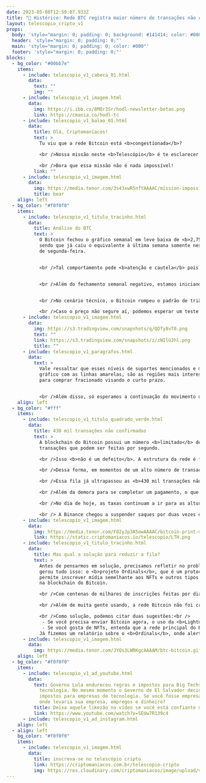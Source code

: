 ```yaml
---
date: 2023-05-08T12:59:07.933Z
title: "👀 Histórico: Rede BTC registra maior número de transações não confirmadas"
layout: telescopio_cripto_v1
props:
  body: 'style="margin: 0; padding: 0; background: #141414; color: #000"'
  header: 'style="margin: 0; padding: 0;"'
  main: 'style="margin: 0; padding: 0; color: #000"'
  footer: 'style="margin: 0; padding: 0;"'
blocks:
  - bg_color: "#00bb7e"
    items:
      - include: telescopio_v1_cabeca_01.html
        data:
          text: ""
          img: ""
      - include: telescopio_v1_imagem.html
        data:
          img: https://i.ibb.co/8M8r3Sr/hodl-newsletter-botao.png
          link: https://cmania.co/hodl-tc
      - include: telescopio_v1_balao_01.html
        data:
          title: Olá, Criptomaníacos!
          text: >
            Tu viu que a rede Bitcoin está <b>congestionada</b>?

            <br />Nossa missão neste <b>Telescópio</b> é te esclarecer porque isso aconteceu e qual a solução para o problema.

            <br />Bora que essa missão não é nada impossível!
          link: ""
      - include: telescopio_v1_imagem.html
        data:
          img: https://media.tenor.com/3s43xwR5nfYAAAAC/mission-impossible-tom-cruise.gif
          title: bear
    align: left
  - bg_color: "#f0f0f0"
    items:
      - include: telescopio_v1_titulo_tracinho.html
        data:
          title: Análise do BTC
          text: >
            O Bitcoin fechou o gráfico semanal em leve baixa de <b>2,75%</b>,
            sendo que já caiu o equivalente à última semana somente nesta manhã
            de segunda-feira. 


            <br />Tal comportamento pede <b>atenção e cautela</b> pois essa pode ser mais uma semana de uma <b>correção</b> que pode se intensificar.  


            <br />Além do fechamento semanal negativo, estamos iniciando uma <b>semana desafiadora no cenário macroeconômico</b>. Esses são dias menos voláteis que a semana anterior, mas as cotações podem sofrer, principalmente na quarta-feira, quando vai acontecer a divulgação da <b>inflação </b>dos Estados Unidos.


            <br />No cenário técnico, o Bitcoin rompeu o padrão de triângulo simétrico para baixo e agora aponta a direção rumo ao <b>27k</b>, que pode ser testado a qualquer momento e vai ser a região mais importante da semana. 

            <br />Caso o preço não segure aí, podemos esperar um teste na média de 100p no gráfico diário, atualmente na casa dos <b>$26.100</b>. 
      - include: telescopio_v1_imagem.html
        data:
          img: https://s3.tradingview.com/snapshots/q/QDTy8vT0.png
          text: ""
          link: https://s3.tradingview.com/snapshots/z/zNIlGJhl.png
          title: ""
      - include: telescopio_v1_paragrafos.html
        data:
          text: >
            Vale ressaltar que esses níveis de suportes mencionados e marcado no
            gráfico com as linhas amarelas, são as regiões mais interessantes
            para comprar fracionado visando o curto prazo. 


            <br />Além disso, só esperamos a continuação do movimento de alta, com o Bitcoin conseguindo superar novamente as linhas vermelhas entre  <b>$28.600 e $29.000</b>.
    align: left
  - bg_color: "#fff"
    items:
      - include: telescopio_v1_titulo_quadrado_verde.html
        data:
          title: 430 mil transações não confirmadas
          text: >
            A blockchain do Bitcoin possui um número <b>limitado</b> de
            transações que podem ser feitas por segundo. 

            <br />Isso <b>não é um defeito</b>. A estrutura da rede é feita priorizando a <b>segurança e a simplicidade</b>.

            <br />Dessa forma, em momentos de um alto número de transações feitas, os envios entram em uma <b>lista de espera</b>, aguardando a rede dar vazão a todas elas.

            <br />Essa fila já ultrapassou as <b>430 mil transações não confirmadas</b>, o que é um recorde, considerando todo o tempo de vida do Bitcoin.

            <br />Além da demora para se completar um pagamento, o que pode levar várias horas, as taxas médias saltaram 60% em menos de uma semana, indo de cerca <b>de US$ 4,40 para US$ 6,90</b>.

            <br />No dia de hoje, as taxas continuam a ir para as alturas, com relatos de pagamento de até 24 dólares para uma transação simples.

            <br /> A Binance chegou a suspender saques por duas vezes e reajustou a suas taxas pelo ocorrido, também.
      - include: telescopio_v1_imagem.html
        data:
          img: https://media.tenor.com/F02yJp3A5owAAAAC/bitcoin-print-money-federal-reserve.gif
          link: https://static.criptomaniacos.io/telescopio/LTH.png
      - include: telescopio_v1_titulo_tracinho.html
        data:
          title: Mas qual a solução para reduzir a fila?
          text: >
            Antes de pensarmos em solução, precisamos refletir no problema que
            gerou tudo isso: o <b>projeto Ordinals</b>, que é um protocolo que
            permite inscrever mídia semelhante aos NFTs e outros tipos de tokens
            na blockchain do Bitcoin. 

            <br />Com centenas de milhares de inscrições feitas por dia, a rede está <b>sobrecarregada</b>. 

            <br />Além de muita gente usando, a rede Bitcoin não foi criada para abrigar arquivos como imagens, e isso está afetando quem deseja usar a blockchain para o uso pela qual foi criada: <b>enviar e receber uma forma inteligente de dinheiro</b>.

            <br />Como solução, podemos citar duas sugestões:<br />
             - Se você precisa enviar Bitcoin agora, o uso da <b>Lightning Network</b> fará com que você não fique preso na fila ou pague taxas absurdas de transações;<br/>
             - Se você gosta de NFTs, entenda que a rede principal do BTC não foi feita para isso. Dê preferência para <b>outras redes ou soluções de segunda camada</b>. Tenha em mente que o melhor uso da rede BTC é como uma solução ao sistema financeiro fracassado que vivemos.<br />
            Já fizemos um relatório sobre o <b>Ordinals</b>, onde alertamos que o aumento do uso do protocolo poderia afetar negativamente a rede BTC. Você pode conferir o material de <b>forma gratuita e na íntegra <a href="https://lp.criptomaniacos.io/bitcoin-e-nfts-combinacao-perigosa/" target="_blank">clicando aqui</a></b>.
      - include: telescopio_v1_imagem.html
        data:
          img: https://media.tenor.com/JYQs3LWRKgcAAAAM/btc-bitcoin.gif
    align: left
  - bg_color: "#f0f0f0"
    items:
      - include: telescopio_v1_ad_youtube.html
        data:
          text: Governo Lula endureceu regras e impostos para Big Techs, empresas de
            tecnologia. No mesmo momento o Governo de El Salvador decidiu ZERAR
            impostos para empresas de tecnologia. Se você fosse empresário para
            onde levaria sua empresa, empregos e dinheiro?
          title: Deixa aquele likezão no vídeo se você está confiante no BTC!
          link: https://www.youtube.com/watch?v=SEUw7R139c4
      - include: telescopio_v1_ad_instagram.html
    align: left
  - align: left
    bg_color: "#f0f0f0"
    items:
      - include: telescopio_v1_imagem.html
        data:
          title: inscreva-se no telescópio cripto
          link: https://criptomaniacos.com.br/telescopio-cripto
          img: https://res.cloudinary.com/criptomaniacos/image/upload/v1662133224/telescopio/inscreva-se-telescopio.png
---
```

